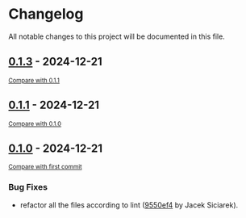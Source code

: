 # Changelog

All notable changes to this project will be documented in this file.

<!-- insertion marker -->
## [0.1.3](https://github.com/siciarek/lgca/tags/0.1.3) - 2024-12-21

<small>[Compare with 0.1.1](https://github.com/siciarek/lgca/compare/0.1.1...0.1.3)</small>

## [0.1.1](https://github.com/siciarek/lgca/tags/0.1.1) - 2024-12-21

<small>[Compare with 0.1.0](https://github.com/siciarek/lgca/compare/0.1.0...0.1.1)</small>

## [0.1.0](https://github.com/siciarek/lgca/tags/0.1.0) - 2024-12-21

<small>[Compare with first commit](https://github.com/siciarek/lgca/compare/dc97d553495089fbe14ea836e2008177ec851658...0.1.0)</small>

### Bug Fixes

- refactor all the files according to lint ([9550ef4](https://github.com/siciarek/lgca/commit/9550ef412cf72099f2943b2142863f19d22562a3) by Jacek Siciarek).
